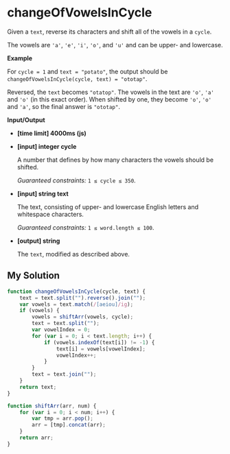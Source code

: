 # changeOfVowelsInCycle
﻿Given a `text`, reverse its characters and shift all of the vowels in a `cycle`.

The vowels are `'a'`, `'e'`, `'i'`, `'o'`, and `'u'` and can be upper- and lowercase.

**Example**

For `cycle = 1` and `text = "potato"`, the output should be
`changeOfVowelsInCycle(cycle, text) = "ototap"`.

Reversed, the `text` becomes `"otatop"`. The vowels in the text are `'o'`, `'a'` and `'o'` (in this exact order). When shifted by one, they become `'o'`, `'o'` and `'a'`, so the final answer is `"ototap"`.

**Input/Output**

*   **[time limit] 4000ms (js)**

*   **[input] integer cycle**

    A number that defines by how many characters the vowels should be shifted.

    _Guaranteed constraints:_
    `1 ≤ cycle ≤ 350`.

*   **[input] string text**

    The text, consisting of upper- and lowercase English letters and whitespace characters.

    _Guaranteed constraints:_
    `1 ≤ word.length ≤ 100`.

*   **[output] string**

    The `text`, modified as described above.


## My Solution
```javascript
function changeOfVowelsInCycle(cycle, text) {
    text = text.split("").reverse().join("");
    var vowels = text.match(/[aeiou]/ig);
    if (vowels) {
        vowels = shiftArr(vowels, cycle);
        text = text.split("");
        var vowelIndex = 0;
        for (var i = 0; i < text.length; i++) {
            if (vowels.indexOf(text[i]) != -1) {
                text[i] = vowels[vowelIndex];
                vowelIndex++;
            }
        }
        text = text.join("");
    }
    return text;
}

function shiftArr(arr, num) {
    for (var i = 0; i < num; i++) {
        var tmp = arr.pop();
        arr = [tmp].concat(arr);
    }
    return arr;
}
```
